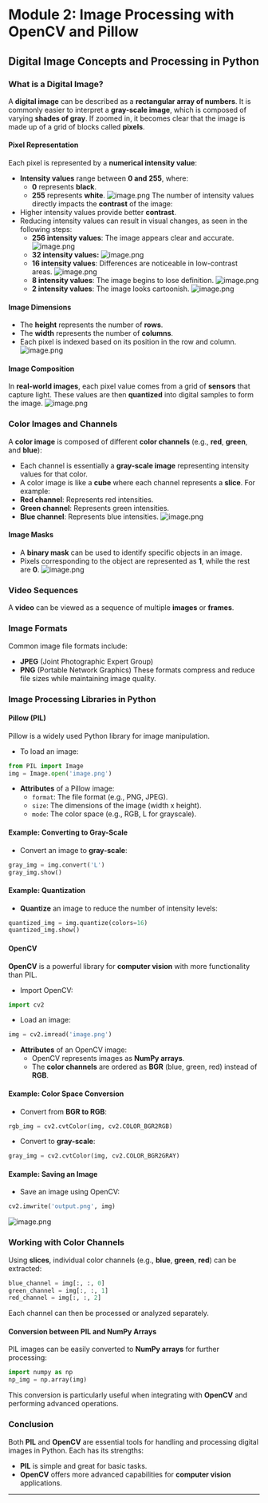 

# Module 2: Image Processing with OpenCV and Pillow
## Digital Image Concepts and Processing in Python
### What is a Digital Image?
A **digital image** can be described as a **rectangular array of numbers**. It is commonly easier to interpret a **gray-scale image**, which is composed of varying **shades of gray**. If zoomed in, it becomes clear that the image is made up of a grid of blocks called **pixels**.
#### Pixel Representation
Each pixel is represented by a **numerical intensity value**:
- **Intensity values** range between **0 and 255**, where:
	- **0** represents **black**.
	- **255** represents **white**.
![image.png](https://prod-files-secure.s3.us-west-2.amazonaws.com/03e82b26-cccb-4906-bb56-adabcbdc0655/fa1bb4aa-313a-44c2-a7b3-7fa4a8432b08/image.png?X-Amz-Algorithm=AWS4-HMAC-SHA256&X-Amz-Content-Sha256=UNSIGNED-PAYLOAD&X-Amz-Credential=ASIAZI2LB4662W3IOQRM%2F20250205%2Fus-west-2%2Fs3%2Faws4_request&X-Amz-Date=20250205T191231Z&X-Amz-Expires=3600&X-Amz-Security-Token=IQoJb3JpZ2luX2VjEDIaCXVzLXdlc3QtMiJHMEUCIHK5CrglbhLK7YHg%2B4gYpoRV5%2FWTcmWT%2BAQJdMLt8PC3AiEAh2T5Vjbmj4WMzWEt0YDlE1HFdjFZuRyIMJWYt3WbXVEq%2FwMIShAAGgw2Mzc0MjMxODM4MDUiDBWS98tmVsTAxIf4CSrcAwoXLBg1zlf93RPIn%2B3SSan1IyOO%2FOqqMgFvLSVmr8k4Uh4vuxjO%2FcPeR%2FgWLmLA%2FtoWNUpn%2F3nyRSdDz0l%2BzkGPrzctqrS7tft2Pvx1WteWU6KTjBRe7DibEppaSpbxUDOvQzH3zBm6OcmcJXF0fC9tEIk%2BIoeVQu7K5y%2Bc8k1y%2F6UovnHcCejt8ktZq74bzRTdaPhusVxJPTuhqidjtSsEZBwLgH9XD3NkdiKmAEmPlJZRZ2qMW8QwtHk%2By2bPU%2BHnLdh%2BDSkktUxZSChV%2F7LrjvzkflSMXbDlOuwmxukXKXtQyTLvefw0aRCJ7rWmfpWHKLDAEK4XC8VIgyYLDPVvaxr0kcO%2BWsPbs3SpGnkSwKbD9S2DGK3wfbaBapjqw4FROrXc1G%2Bqz6wQ1ZzGNFpL%2BoEdTn9vNtyq6%2F8U%2FwgXGE9NsK7PrsaNlwWS9O29HvGMdsfsN6SFHFBkp6aziMyfMU%2BQsDbhziBSbKhN%2FpwDbkjPHPDXBqADI%2FSrMoq2BD6GBuEXrh7qBFF6Q9gaPsySDoRKnFZx2aQVxja8INnta98FAQv5H%2B8ALYYpqANxNSqN8%2Br6%2Bukd3gTfF3Ia1uD1tiPVUDwnwiTPjnqHFxZLSep7Or03MAfBaKLiMMS6jr0GOqUBCTavvCTOtudf2j3L2HcIZhJmh4R5zaigQZNpE9auHVCqKtHgK4Wjf67RU2xbRiA6yiTO3vZEOB1H0py%2BQC0NYFjfvtZMjxw3Q8%2BxLaiu6t7RyTI6GpJWu2%2B30%2Bj5eHm8gEr5MznVVP7L2gLWG4YLvjMCN3afZIPyUYzDePFNMops1%2FeZZUMI6RyEh7Q%2FHsbD0Rn6tT8vXDyFE3GIAhJvhSaSfoBd&X-Amz-Signature=2f42cb76123bbbd7cf81dd859d2da44bd29c0aa8e41528590b846bd29056c46e&X-Amz-SignedHeaders=host&x-id=GetObject)
The number of intensity values directly impacts the **contrast** of the image:
- Higher intensity values provide better **contrast**.
- Reducing intensity values can result in visual changes, as seen in the following steps:
	- **256 intensity values**: The image appears clear and accurate.
![image.png](https://prod-files-secure.s3.us-west-2.amazonaws.com/03e82b26-cccb-4906-bb56-adabcbdc0655/0de7dfb4-99dc-4b87-8932-5165b3c3b775/image.png?X-Amz-Algorithm=AWS4-HMAC-SHA256&X-Amz-Content-Sha256=UNSIGNED-PAYLOAD&X-Amz-Credential=ASIAZI2LB466QVOKEURJ%2F20250205%2Fus-west-2%2Fs3%2Faws4_request&X-Amz-Date=20250205T191231Z&X-Amz-Expires=3600&X-Amz-Security-Token=IQoJb3JpZ2luX2VjEDEaCXVzLXdlc3QtMiJHMEUCIQC%2FEAzHCLc%2Bw%2FoWXEZpDj%2FCT%2FVoN%2F4oym8S0jD911fK0gIgR9N70Fpbmo%2BQBge78KzbrPjYjljwsUujyX83tewHWt8q%2FwMIShAAGgw2Mzc0MjMxODM4MDUiDBIaS3cFPIzi4Dkz9yrcAwPgwrGnSijIc8VSwV1uhh8qkEcN4A5gTmN7PfM8wPRSSxI6jq%2FPhxIyVXWg07Pe5VU7fz4UDBFOB7xrJzMz6xnFHHol%2BOAY1%2BHnI%2Faie%2Bs2Boq34gF32pKnCfnLdrLydsAC%2FSMg0qlqHDqpo92TOO%2BeK7XPhz9YI2QvrA14oxUfYiCb1uZXBLkaF2tM5%2BgklMBFwS%2BM%2FwfLxcUAL8KpTsA2VRq14ecaiMCQmlKRHjGg6FlhcmlQKo7IdZCS%2BE0fECNAH6SFAmJc2fRjz9VX5D%2BgVkOXdexJ7WzhJ8OD61tLviZwWkPm6%2BE2IH26w6M6GnInt5unt96UyPisEYVKgiXZ4HVb1zG5KfDwSENgcpgnXzqAd04bsXKXIYBMrmuuEoe0e0%2Fq9oRKwECnIxDA5muofKDgb25ugFl5uR79oQmh37ppmWbJKTcIlOevVpo%2B5pXCCRFMZ531wuR0k3YOKB6DKNPV%2BVDsGSUxaZ9fEsWJR3SJdSIKu84SIXQAWTigxs1CQwBhzbXOAeA1kQUU42abHs3CJvfH4fouVA4DWzeIxlq2bbIcVZPkBJNMoe96WwW8Xxmd7KXq7sNkdtgoOAQx1Cp7wp66CLpY519SPE8NsCuAHf0wrjhHedHxMLW6jr0GOqUBMf8rp2laP5O6xkzzjg%2FFxWScaJDC1rBsfjhb8ZBgGD4A7sVdreBa6B0yQObFnk0DWiCp1Afrv%2Fw9m56C2ff5IWOsUQswKelTgNdei1u1rohRWIfpcCTxqsIljiAysOGZp3FbI4tZ0mdLYPiD6ZqAK9V3nCCVpjY19Y12fi%2BFKMp43HIRO%2BHnwUiInjHrILEX3PkzzKTrir9K%2B2ubePGhDWxYLabC&X-Amz-Signature=a64186e02a8ae91df24db67dfbc3265cac19ba5f1fc1a1d8918aba5bead01e4c&X-Amz-SignedHeaders=host&x-id=GetObject)
	- **32 intensity values:**
![image.png](https://prod-files-secure.s3.us-west-2.amazonaws.com/03e82b26-cccb-4906-bb56-adabcbdc0655/7eb81f08-b190-4c5a-ba2b-2a498a15b2c4/image.png?X-Amz-Algorithm=AWS4-HMAC-SHA256&X-Amz-Content-Sha256=UNSIGNED-PAYLOAD&X-Amz-Credential=ASIAZI2LB466QVOKEURJ%2F20250205%2Fus-west-2%2Fs3%2Faws4_request&X-Amz-Date=20250205T191231Z&X-Amz-Expires=3600&X-Amz-Security-Token=IQoJb3JpZ2luX2VjEDEaCXVzLXdlc3QtMiJHMEUCIQC%2FEAzHCLc%2Bw%2FoWXEZpDj%2FCT%2FVoN%2F4oym8S0jD911fK0gIgR9N70Fpbmo%2BQBge78KzbrPjYjljwsUujyX83tewHWt8q%2FwMIShAAGgw2Mzc0MjMxODM4MDUiDBIaS3cFPIzi4Dkz9yrcAwPgwrGnSijIc8VSwV1uhh8qkEcN4A5gTmN7PfM8wPRSSxI6jq%2FPhxIyVXWg07Pe5VU7fz4UDBFOB7xrJzMz6xnFHHol%2BOAY1%2BHnI%2Faie%2Bs2Boq34gF32pKnCfnLdrLydsAC%2FSMg0qlqHDqpo92TOO%2BeK7XPhz9YI2QvrA14oxUfYiCb1uZXBLkaF2tM5%2BgklMBFwS%2BM%2FwfLxcUAL8KpTsA2VRq14ecaiMCQmlKRHjGg6FlhcmlQKo7IdZCS%2BE0fECNAH6SFAmJc2fRjz9VX5D%2BgVkOXdexJ7WzhJ8OD61tLviZwWkPm6%2BE2IH26w6M6GnInt5unt96UyPisEYVKgiXZ4HVb1zG5KfDwSENgcpgnXzqAd04bsXKXIYBMrmuuEoe0e0%2Fq9oRKwECnIxDA5muofKDgb25ugFl5uR79oQmh37ppmWbJKTcIlOevVpo%2B5pXCCRFMZ531wuR0k3YOKB6DKNPV%2BVDsGSUxaZ9fEsWJR3SJdSIKu84SIXQAWTigxs1CQwBhzbXOAeA1kQUU42abHs3CJvfH4fouVA4DWzeIxlq2bbIcVZPkBJNMoe96WwW8Xxmd7KXq7sNkdtgoOAQx1Cp7wp66CLpY519SPE8NsCuAHf0wrjhHedHxMLW6jr0GOqUBMf8rp2laP5O6xkzzjg%2FFxWScaJDC1rBsfjhb8ZBgGD4A7sVdreBa6B0yQObFnk0DWiCp1Afrv%2Fw9m56C2ff5IWOsUQswKelTgNdei1u1rohRWIfpcCTxqsIljiAysOGZp3FbI4tZ0mdLYPiD6ZqAK9V3nCCVpjY19Y12fi%2BFKMp43HIRO%2BHnwUiInjHrILEX3PkzzKTrir9K%2B2ubePGhDWxYLabC&X-Amz-Signature=03addb5be5b83f1cbc3bcc0d5f067d306483d020f42420116071a9daae717dda&X-Amz-SignedHeaders=host&x-id=GetObject)
	- **16 intensity values**: Differences are noticeable in low-contrast areas.
![image.png](https://prod-files-secure.s3.us-west-2.amazonaws.com/03e82b26-cccb-4906-bb56-adabcbdc0655/6bf56d44-9a14-4b7b-98c2-1f00b8630f0c/image.png?X-Amz-Algorithm=AWS4-HMAC-SHA256&X-Amz-Content-Sha256=UNSIGNED-PAYLOAD&X-Amz-Credential=ASIAZI2LB466QVOKEURJ%2F20250205%2Fus-west-2%2Fs3%2Faws4_request&X-Amz-Date=20250205T191231Z&X-Amz-Expires=3600&X-Amz-Security-Token=IQoJb3JpZ2luX2VjEDEaCXVzLXdlc3QtMiJHMEUCIQC%2FEAzHCLc%2Bw%2FoWXEZpDj%2FCT%2FVoN%2F4oym8S0jD911fK0gIgR9N70Fpbmo%2BQBge78KzbrPjYjljwsUujyX83tewHWt8q%2FwMIShAAGgw2Mzc0MjMxODM4MDUiDBIaS3cFPIzi4Dkz9yrcAwPgwrGnSijIc8VSwV1uhh8qkEcN4A5gTmN7PfM8wPRSSxI6jq%2FPhxIyVXWg07Pe5VU7fz4UDBFOB7xrJzMz6xnFHHol%2BOAY1%2BHnI%2Faie%2Bs2Boq34gF32pKnCfnLdrLydsAC%2FSMg0qlqHDqpo92TOO%2BeK7XPhz9YI2QvrA14oxUfYiCb1uZXBLkaF2tM5%2BgklMBFwS%2BM%2FwfLxcUAL8KpTsA2VRq14ecaiMCQmlKRHjGg6FlhcmlQKo7IdZCS%2BE0fECNAH6SFAmJc2fRjz9VX5D%2BgVkOXdexJ7WzhJ8OD61tLviZwWkPm6%2BE2IH26w6M6GnInt5unt96UyPisEYVKgiXZ4HVb1zG5KfDwSENgcpgnXzqAd04bsXKXIYBMrmuuEoe0e0%2Fq9oRKwECnIxDA5muofKDgb25ugFl5uR79oQmh37ppmWbJKTcIlOevVpo%2B5pXCCRFMZ531wuR0k3YOKB6DKNPV%2BVDsGSUxaZ9fEsWJR3SJdSIKu84SIXQAWTigxs1CQwBhzbXOAeA1kQUU42abHs3CJvfH4fouVA4DWzeIxlq2bbIcVZPkBJNMoe96WwW8Xxmd7KXq7sNkdtgoOAQx1Cp7wp66CLpY519SPE8NsCuAHf0wrjhHedHxMLW6jr0GOqUBMf8rp2laP5O6xkzzjg%2FFxWScaJDC1rBsfjhb8ZBgGD4A7sVdreBa6B0yQObFnk0DWiCp1Afrv%2Fw9m56C2ff5IWOsUQswKelTgNdei1u1rohRWIfpcCTxqsIljiAysOGZp3FbI4tZ0mdLYPiD6ZqAK9V3nCCVpjY19Y12fi%2BFKMp43HIRO%2BHnwUiInjHrILEX3PkzzKTrir9K%2B2ubePGhDWxYLabC&X-Amz-Signature=3f7d97fa8b52cc55bfc6ee5385da37c4942d6d7451e7fbe7c73f9d1861bef67a&X-Amz-SignedHeaders=host&x-id=GetObject)
	- **8 intensity values**: The image begins to lose definition.
![image.png](https://prod-files-secure.s3.us-west-2.amazonaws.com/03e82b26-cccb-4906-bb56-adabcbdc0655/cca05878-ca1a-43e0-8bec-1d146756f9ae/image.png?X-Amz-Algorithm=AWS4-HMAC-SHA256&X-Amz-Content-Sha256=UNSIGNED-PAYLOAD&X-Amz-Credential=ASIAZI2LB466QVOKEURJ%2F20250205%2Fus-west-2%2Fs3%2Faws4_request&X-Amz-Date=20250205T191231Z&X-Amz-Expires=3600&X-Amz-Security-Token=IQoJb3JpZ2luX2VjEDEaCXVzLXdlc3QtMiJHMEUCIQC%2FEAzHCLc%2Bw%2FoWXEZpDj%2FCT%2FVoN%2F4oym8S0jD911fK0gIgR9N70Fpbmo%2BQBge78KzbrPjYjljwsUujyX83tewHWt8q%2FwMIShAAGgw2Mzc0MjMxODM4MDUiDBIaS3cFPIzi4Dkz9yrcAwPgwrGnSijIc8VSwV1uhh8qkEcN4A5gTmN7PfM8wPRSSxI6jq%2FPhxIyVXWg07Pe5VU7fz4UDBFOB7xrJzMz6xnFHHol%2BOAY1%2BHnI%2Faie%2Bs2Boq34gF32pKnCfnLdrLydsAC%2FSMg0qlqHDqpo92TOO%2BeK7XPhz9YI2QvrA14oxUfYiCb1uZXBLkaF2tM5%2BgklMBFwS%2BM%2FwfLxcUAL8KpTsA2VRq14ecaiMCQmlKRHjGg6FlhcmlQKo7IdZCS%2BE0fECNAH6SFAmJc2fRjz9VX5D%2BgVkOXdexJ7WzhJ8OD61tLviZwWkPm6%2BE2IH26w6M6GnInt5unt96UyPisEYVKgiXZ4HVb1zG5KfDwSENgcpgnXzqAd04bsXKXIYBMrmuuEoe0e0%2Fq9oRKwECnIxDA5muofKDgb25ugFl5uR79oQmh37ppmWbJKTcIlOevVpo%2B5pXCCRFMZ531wuR0k3YOKB6DKNPV%2BVDsGSUxaZ9fEsWJR3SJdSIKu84SIXQAWTigxs1CQwBhzbXOAeA1kQUU42abHs3CJvfH4fouVA4DWzeIxlq2bbIcVZPkBJNMoe96WwW8Xxmd7KXq7sNkdtgoOAQx1Cp7wp66CLpY519SPE8NsCuAHf0wrjhHedHxMLW6jr0GOqUBMf8rp2laP5O6xkzzjg%2FFxWScaJDC1rBsfjhb8ZBgGD4A7sVdreBa6B0yQObFnk0DWiCp1Afrv%2Fw9m56C2ff5IWOsUQswKelTgNdei1u1rohRWIfpcCTxqsIljiAysOGZp3FbI4tZ0mdLYPiD6ZqAK9V3nCCVpjY19Y12fi%2BFKMp43HIRO%2BHnwUiInjHrILEX3PkzzKTrir9K%2B2ubePGhDWxYLabC&X-Amz-Signature=cbb6b554663ad663b457f34992da64d2d9149b6a975d9af06655ec0a6ef1b659&X-Amz-SignedHeaders=host&x-id=GetObject)
	- **2 intensity values**: The image looks cartoonish.
![image.png](https://prod-files-secure.s3.us-west-2.amazonaws.com/03e82b26-cccb-4906-bb56-adabcbdc0655/12da64d7-6b97-44e0-bc2c-52b9c47ce212/image.png?X-Amz-Algorithm=AWS4-HMAC-SHA256&X-Amz-Content-Sha256=UNSIGNED-PAYLOAD&X-Amz-Credential=ASIAZI2LB466QVOKEURJ%2F20250205%2Fus-west-2%2Fs3%2Faws4_request&X-Amz-Date=20250205T191231Z&X-Amz-Expires=3600&X-Amz-Security-Token=IQoJb3JpZ2luX2VjEDEaCXVzLXdlc3QtMiJHMEUCIQC%2FEAzHCLc%2Bw%2FoWXEZpDj%2FCT%2FVoN%2F4oym8S0jD911fK0gIgR9N70Fpbmo%2BQBge78KzbrPjYjljwsUujyX83tewHWt8q%2FwMIShAAGgw2Mzc0MjMxODM4MDUiDBIaS3cFPIzi4Dkz9yrcAwPgwrGnSijIc8VSwV1uhh8qkEcN4A5gTmN7PfM8wPRSSxI6jq%2FPhxIyVXWg07Pe5VU7fz4UDBFOB7xrJzMz6xnFHHol%2BOAY1%2BHnI%2Faie%2Bs2Boq34gF32pKnCfnLdrLydsAC%2FSMg0qlqHDqpo92TOO%2BeK7XPhz9YI2QvrA14oxUfYiCb1uZXBLkaF2tM5%2BgklMBFwS%2BM%2FwfLxcUAL8KpTsA2VRq14ecaiMCQmlKRHjGg6FlhcmlQKo7IdZCS%2BE0fECNAH6SFAmJc2fRjz9VX5D%2BgVkOXdexJ7WzhJ8OD61tLviZwWkPm6%2BE2IH26w6M6GnInt5unt96UyPisEYVKgiXZ4HVb1zG5KfDwSENgcpgnXzqAd04bsXKXIYBMrmuuEoe0e0%2Fq9oRKwECnIxDA5muofKDgb25ugFl5uR79oQmh37ppmWbJKTcIlOevVpo%2B5pXCCRFMZ531wuR0k3YOKB6DKNPV%2BVDsGSUxaZ9fEsWJR3SJdSIKu84SIXQAWTigxs1CQwBhzbXOAeA1kQUU42abHs3CJvfH4fouVA4DWzeIxlq2bbIcVZPkBJNMoe96WwW8Xxmd7KXq7sNkdtgoOAQx1Cp7wp66CLpY519SPE8NsCuAHf0wrjhHedHxMLW6jr0GOqUBMf8rp2laP5O6xkzzjg%2FFxWScaJDC1rBsfjhb8ZBgGD4A7sVdreBa6B0yQObFnk0DWiCp1Afrv%2Fw9m56C2ff5IWOsUQswKelTgNdei1u1rohRWIfpcCTxqsIljiAysOGZp3FbI4tZ0mdLYPiD6ZqAK9V3nCCVpjY19Y12fi%2BFKMp43HIRO%2BHnwUiInjHrILEX3PkzzKTrir9K%2B2ubePGhDWxYLabC&X-Amz-Signature=60f4b4b2fd98eaf78f4d108bf41e3bb87c1d6552d83b7ae584c96e1fa5fa3425&X-Amz-SignedHeaders=host&x-id=GetObject)
#### Image Dimensions
- The **height** represents the number of **rows**.
- The **width** represents the number of **columns**.
- Each pixel is indexed based on its position in the row and column.
![image.png](https://prod-files-secure.s3.us-west-2.amazonaws.com/03e82b26-cccb-4906-bb56-adabcbdc0655/ff056335-e79e-4491-b508-30cd45b6c194/image.png?X-Amz-Algorithm=AWS4-HMAC-SHA256&X-Amz-Content-Sha256=UNSIGNED-PAYLOAD&X-Amz-Credential=ASIAZI2LB4662W3IOQRM%2F20250205%2Fus-west-2%2Fs3%2Faws4_request&X-Amz-Date=20250205T191231Z&X-Amz-Expires=3600&X-Amz-Security-Token=IQoJb3JpZ2luX2VjEDIaCXVzLXdlc3QtMiJHMEUCIHK5CrglbhLK7YHg%2B4gYpoRV5%2FWTcmWT%2BAQJdMLt8PC3AiEAh2T5Vjbmj4WMzWEt0YDlE1HFdjFZuRyIMJWYt3WbXVEq%2FwMIShAAGgw2Mzc0MjMxODM4MDUiDBWS98tmVsTAxIf4CSrcAwoXLBg1zlf93RPIn%2B3SSan1IyOO%2FOqqMgFvLSVmr8k4Uh4vuxjO%2FcPeR%2FgWLmLA%2FtoWNUpn%2F3nyRSdDz0l%2BzkGPrzctqrS7tft2Pvx1WteWU6KTjBRe7DibEppaSpbxUDOvQzH3zBm6OcmcJXF0fC9tEIk%2BIoeVQu7K5y%2Bc8k1y%2F6UovnHcCejt8ktZq74bzRTdaPhusVxJPTuhqidjtSsEZBwLgH9XD3NkdiKmAEmPlJZRZ2qMW8QwtHk%2By2bPU%2BHnLdh%2BDSkktUxZSChV%2F7LrjvzkflSMXbDlOuwmxukXKXtQyTLvefw0aRCJ7rWmfpWHKLDAEK4XC8VIgyYLDPVvaxr0kcO%2BWsPbs3SpGnkSwKbD9S2DGK3wfbaBapjqw4FROrXc1G%2Bqz6wQ1ZzGNFpL%2BoEdTn9vNtyq6%2F8U%2FwgXGE9NsK7PrsaNlwWS9O29HvGMdsfsN6SFHFBkp6aziMyfMU%2BQsDbhziBSbKhN%2FpwDbkjPHPDXBqADI%2FSrMoq2BD6GBuEXrh7qBFF6Q9gaPsySDoRKnFZx2aQVxja8INnta98FAQv5H%2B8ALYYpqANxNSqN8%2Br6%2Bukd3gTfF3Ia1uD1tiPVUDwnwiTPjnqHFxZLSep7Or03MAfBaKLiMMS6jr0GOqUBCTavvCTOtudf2j3L2HcIZhJmh4R5zaigQZNpE9auHVCqKtHgK4Wjf67RU2xbRiA6yiTO3vZEOB1H0py%2BQC0NYFjfvtZMjxw3Q8%2BxLaiu6t7RyTI6GpJWu2%2B30%2Bj5eHm8gEr5MznVVP7L2gLWG4YLvjMCN3afZIPyUYzDePFNMops1%2FeZZUMI6RyEh7Q%2FHsbD0Rn6tT8vXDyFE3GIAhJvhSaSfoBd&X-Amz-Signature=adb72c232ff7a12c0c40723707eb612052ea5c53053cf797004f639f57f92f82&X-Amz-SignedHeaders=host&x-id=GetObject)
#### Image Composition
In **real-world images**, each pixel value comes from a grid of **sensors** that capture light. These values are then **quantized** into digital samples to form the image.
![image.png](https://prod-files-secure.s3.us-west-2.amazonaws.com/03e82b26-cccb-4906-bb56-adabcbdc0655/0c721ea0-409b-4d32-b630-a00d6f170d18/image.png?X-Amz-Algorithm=AWS4-HMAC-SHA256&X-Amz-Content-Sha256=UNSIGNED-PAYLOAD&X-Amz-Credential=ASIAZI2LB4662W3IOQRM%2F20250205%2Fus-west-2%2Fs3%2Faws4_request&X-Amz-Date=20250205T191231Z&X-Amz-Expires=3600&X-Amz-Security-Token=IQoJb3JpZ2luX2VjEDIaCXVzLXdlc3QtMiJHMEUCIHK5CrglbhLK7YHg%2B4gYpoRV5%2FWTcmWT%2BAQJdMLt8PC3AiEAh2T5Vjbmj4WMzWEt0YDlE1HFdjFZuRyIMJWYt3WbXVEq%2FwMIShAAGgw2Mzc0MjMxODM4MDUiDBWS98tmVsTAxIf4CSrcAwoXLBg1zlf93RPIn%2B3SSan1IyOO%2FOqqMgFvLSVmr8k4Uh4vuxjO%2FcPeR%2FgWLmLA%2FtoWNUpn%2F3nyRSdDz0l%2BzkGPrzctqrS7tft2Pvx1WteWU6KTjBRe7DibEppaSpbxUDOvQzH3zBm6OcmcJXF0fC9tEIk%2BIoeVQu7K5y%2Bc8k1y%2F6UovnHcCejt8ktZq74bzRTdaPhusVxJPTuhqidjtSsEZBwLgH9XD3NkdiKmAEmPlJZRZ2qMW8QwtHk%2By2bPU%2BHnLdh%2BDSkktUxZSChV%2F7LrjvzkflSMXbDlOuwmxukXKXtQyTLvefw0aRCJ7rWmfpWHKLDAEK4XC8VIgyYLDPVvaxr0kcO%2BWsPbs3SpGnkSwKbD9S2DGK3wfbaBapjqw4FROrXc1G%2Bqz6wQ1ZzGNFpL%2BoEdTn9vNtyq6%2F8U%2FwgXGE9NsK7PrsaNlwWS9O29HvGMdsfsN6SFHFBkp6aziMyfMU%2BQsDbhziBSbKhN%2FpwDbkjPHPDXBqADI%2FSrMoq2BD6GBuEXrh7qBFF6Q9gaPsySDoRKnFZx2aQVxja8INnta98FAQv5H%2B8ALYYpqANxNSqN8%2Br6%2Bukd3gTfF3Ia1uD1tiPVUDwnwiTPjnqHFxZLSep7Or03MAfBaKLiMMS6jr0GOqUBCTavvCTOtudf2j3L2HcIZhJmh4R5zaigQZNpE9auHVCqKtHgK4Wjf67RU2xbRiA6yiTO3vZEOB1H0py%2BQC0NYFjfvtZMjxw3Q8%2BxLaiu6t7RyTI6GpJWu2%2B30%2Bj5eHm8gEr5MznVVP7L2gLWG4YLvjMCN3afZIPyUYzDePFNMops1%2FeZZUMI6RyEh7Q%2FHsbD0Rn6tT8vXDyFE3GIAhJvhSaSfoBd&X-Amz-Signature=7e586bc2de67311e287c5b20a4fae77c549669e569bb7e40a52375b30877f13b&X-Amz-SignedHeaders=host&x-id=GetObject)
### Color Images and Channels
A **color image** is composed of different **color channels** (e.g., **red**, **green**, and **blue**):
- Each channel is essentially a **gray-scale image** representing intensity values for that color.
- A color image is like a **cube** where each channel represents a **slice**.
For example:
- **Red channel**: Represents red intensities.
- **Green channel**: Represents green intensities.
- **Blue channel**: Represents blue intensities.
![image.png](https://prod-files-secure.s3.us-west-2.amazonaws.com/03e82b26-cccb-4906-bb56-adabcbdc0655/c0cc17c9-842f-413f-82e8-f3f44278cf74/image.png?X-Amz-Algorithm=AWS4-HMAC-SHA256&X-Amz-Content-Sha256=UNSIGNED-PAYLOAD&X-Amz-Credential=ASIAZI2LB4662W3IOQRM%2F20250205%2Fus-west-2%2Fs3%2Faws4_request&X-Amz-Date=20250205T191231Z&X-Amz-Expires=3600&X-Amz-Security-Token=IQoJb3JpZ2luX2VjEDIaCXVzLXdlc3QtMiJHMEUCIHK5CrglbhLK7YHg%2B4gYpoRV5%2FWTcmWT%2BAQJdMLt8PC3AiEAh2T5Vjbmj4WMzWEt0YDlE1HFdjFZuRyIMJWYt3WbXVEq%2FwMIShAAGgw2Mzc0MjMxODM4MDUiDBWS98tmVsTAxIf4CSrcAwoXLBg1zlf93RPIn%2B3SSan1IyOO%2FOqqMgFvLSVmr8k4Uh4vuxjO%2FcPeR%2FgWLmLA%2FtoWNUpn%2F3nyRSdDz0l%2BzkGPrzctqrS7tft2Pvx1WteWU6KTjBRe7DibEppaSpbxUDOvQzH3zBm6OcmcJXF0fC9tEIk%2BIoeVQu7K5y%2Bc8k1y%2F6UovnHcCejt8ktZq74bzRTdaPhusVxJPTuhqidjtSsEZBwLgH9XD3NkdiKmAEmPlJZRZ2qMW8QwtHk%2By2bPU%2BHnLdh%2BDSkktUxZSChV%2F7LrjvzkflSMXbDlOuwmxukXKXtQyTLvefw0aRCJ7rWmfpWHKLDAEK4XC8VIgyYLDPVvaxr0kcO%2BWsPbs3SpGnkSwKbD9S2DGK3wfbaBapjqw4FROrXc1G%2Bqz6wQ1ZzGNFpL%2BoEdTn9vNtyq6%2F8U%2FwgXGE9NsK7PrsaNlwWS9O29HvGMdsfsN6SFHFBkp6aziMyfMU%2BQsDbhziBSbKhN%2FpwDbkjPHPDXBqADI%2FSrMoq2BD6GBuEXrh7qBFF6Q9gaPsySDoRKnFZx2aQVxja8INnta98FAQv5H%2B8ALYYpqANxNSqN8%2Br6%2Bukd3gTfF3Ia1uD1tiPVUDwnwiTPjnqHFxZLSep7Or03MAfBaKLiMMS6jr0GOqUBCTavvCTOtudf2j3L2HcIZhJmh4R5zaigQZNpE9auHVCqKtHgK4Wjf67RU2xbRiA6yiTO3vZEOB1H0py%2BQC0NYFjfvtZMjxw3Q8%2BxLaiu6t7RyTI6GpJWu2%2B30%2Bj5eHm8gEr5MznVVP7L2gLWG4YLvjMCN3afZIPyUYzDePFNMops1%2FeZZUMI6RyEh7Q%2FHsbD0Rn6tT8vXDyFE3GIAhJvhSaSfoBd&X-Amz-Signature=cff271bb2fac22962a5b4f4e5bdbc53da66793b628d1e26ab8ed6db3c874c8ba&X-Amz-SignedHeaders=host&x-id=GetObject)
#### Image Masks
- A **binary mask** can be used to identify specific objects in an image.
- Pixels corresponding to the object are represented as **1**, while the rest are **0**.
![image.png](https://prod-files-secure.s3.us-west-2.amazonaws.com/03e82b26-cccb-4906-bb56-adabcbdc0655/667eab4d-d19d-4618-81d0-663b6beb002c/image.png?X-Amz-Algorithm=AWS4-HMAC-SHA256&X-Amz-Content-Sha256=UNSIGNED-PAYLOAD&X-Amz-Credential=ASIAZI2LB4662W3IOQRM%2F20250205%2Fus-west-2%2Fs3%2Faws4_request&X-Amz-Date=20250205T191231Z&X-Amz-Expires=3600&X-Amz-Security-Token=IQoJb3JpZ2luX2VjEDIaCXVzLXdlc3QtMiJHMEUCIHK5CrglbhLK7YHg%2B4gYpoRV5%2FWTcmWT%2BAQJdMLt8PC3AiEAh2T5Vjbmj4WMzWEt0YDlE1HFdjFZuRyIMJWYt3WbXVEq%2FwMIShAAGgw2Mzc0MjMxODM4MDUiDBWS98tmVsTAxIf4CSrcAwoXLBg1zlf93RPIn%2B3SSan1IyOO%2FOqqMgFvLSVmr8k4Uh4vuxjO%2FcPeR%2FgWLmLA%2FtoWNUpn%2F3nyRSdDz0l%2BzkGPrzctqrS7tft2Pvx1WteWU6KTjBRe7DibEppaSpbxUDOvQzH3zBm6OcmcJXF0fC9tEIk%2BIoeVQu7K5y%2Bc8k1y%2F6UovnHcCejt8ktZq74bzRTdaPhusVxJPTuhqidjtSsEZBwLgH9XD3NkdiKmAEmPlJZRZ2qMW8QwtHk%2By2bPU%2BHnLdh%2BDSkktUxZSChV%2F7LrjvzkflSMXbDlOuwmxukXKXtQyTLvefw0aRCJ7rWmfpWHKLDAEK4XC8VIgyYLDPVvaxr0kcO%2BWsPbs3SpGnkSwKbD9S2DGK3wfbaBapjqw4FROrXc1G%2Bqz6wQ1ZzGNFpL%2BoEdTn9vNtyq6%2F8U%2FwgXGE9NsK7PrsaNlwWS9O29HvGMdsfsN6SFHFBkp6aziMyfMU%2BQsDbhziBSbKhN%2FpwDbkjPHPDXBqADI%2FSrMoq2BD6GBuEXrh7qBFF6Q9gaPsySDoRKnFZx2aQVxja8INnta98FAQv5H%2B8ALYYpqANxNSqN8%2Br6%2Bukd3gTfF3Ia1uD1tiPVUDwnwiTPjnqHFxZLSep7Or03MAfBaKLiMMS6jr0GOqUBCTavvCTOtudf2j3L2HcIZhJmh4R5zaigQZNpE9auHVCqKtHgK4Wjf67RU2xbRiA6yiTO3vZEOB1H0py%2BQC0NYFjfvtZMjxw3Q8%2BxLaiu6t7RyTI6GpJWu2%2B30%2Bj5eHm8gEr5MznVVP7L2gLWG4YLvjMCN3afZIPyUYzDePFNMops1%2FeZZUMI6RyEh7Q%2FHsbD0Rn6tT8vXDyFE3GIAhJvhSaSfoBd&X-Amz-Signature=fbaaa4b37d97f31aee4c13b9b91ee25fba0043d56860c6d7bb53e2f77f6c0d1e&X-Amz-SignedHeaders=host&x-id=GetObject)
### Video Sequences
A **video** can be viewed as a sequence of multiple **images** or **frames**.
### Image Formats
Common image file formats include:
- **JPEG** (Joint Photographic Expert Group)
- **PNG** (Portable Network Graphics)
These formats compress and reduce file sizes while maintaining image quality.
### Image Processing Libraries in Python
#### Pillow (PIL)
Pillow is a widely used Python library for image manipulation.
- To load an image:
```python
from PIL import Image
img = Image.open('image.png')
```
- **Attributes** of a Pillow image:
	- `format`: The file format (e.g., PNG, JPEG).
	- `size`: The dimensions of the image (width x height).
	- `mode`: The color space (e.g., RGB, L for grayscale).
#### Example: Converting to Gray-Scale
- Convert an image to **gray-scale**:
```python
gray_img = img.convert('L')
gray_img.show()
```
#### Example: Quantization
- **Quantize** an image to reduce the number of intensity levels:
```python
quantized_img = img.quantize(colors=16)
quantized_img.show()
```
#### OpenCV
**OpenCV** is a powerful library for **computer vision** with more functionality than PIL.
- Import OpenCV:
```python
import cv2
```
- Load an image:
```python
img = cv2.imread('image.png')
```
- **Attributes** of an OpenCV image:
	- OpenCV represents images as **NumPy arrays**.
	- The **color channels** are ordered as **BGR** (blue, green, red) instead of **RGB**.
#### Example: Color Space Conversion
- Convert from **BGR to RGB**:
```python
rgb_img = cv2.cvtColor(img, cv2.COLOR_BGR2RGB)
```
- Convert to **gray-scale**:
```python
gray_img = cv2.cvtColor(img, cv2.COLOR_BGR2GRAY)
```
#### Example: Saving an Image
- Save an image using OpenCV:
```python
cv2.imwrite('output.png', img)
```
![image.png](https://prod-files-secure.s3.us-west-2.amazonaws.com/03e82b26-cccb-4906-bb56-adabcbdc0655/25fcc977-54ea-484c-997e-9b6bd016f347/image.png?X-Amz-Algorithm=AWS4-HMAC-SHA256&X-Amz-Content-Sha256=UNSIGNED-PAYLOAD&X-Amz-Credential=ASIAZI2LB4662W3IOQRM%2F20250205%2Fus-west-2%2Fs3%2Faws4_request&X-Amz-Date=20250205T191231Z&X-Amz-Expires=3600&X-Amz-Security-Token=IQoJb3JpZ2luX2VjEDIaCXVzLXdlc3QtMiJHMEUCIHK5CrglbhLK7YHg%2B4gYpoRV5%2FWTcmWT%2BAQJdMLt8PC3AiEAh2T5Vjbmj4WMzWEt0YDlE1HFdjFZuRyIMJWYt3WbXVEq%2FwMIShAAGgw2Mzc0MjMxODM4MDUiDBWS98tmVsTAxIf4CSrcAwoXLBg1zlf93RPIn%2B3SSan1IyOO%2FOqqMgFvLSVmr8k4Uh4vuxjO%2FcPeR%2FgWLmLA%2FtoWNUpn%2F3nyRSdDz0l%2BzkGPrzctqrS7tft2Pvx1WteWU6KTjBRe7DibEppaSpbxUDOvQzH3zBm6OcmcJXF0fC9tEIk%2BIoeVQu7K5y%2Bc8k1y%2F6UovnHcCejt8ktZq74bzRTdaPhusVxJPTuhqidjtSsEZBwLgH9XD3NkdiKmAEmPlJZRZ2qMW8QwtHk%2By2bPU%2BHnLdh%2BDSkktUxZSChV%2F7LrjvzkflSMXbDlOuwmxukXKXtQyTLvefw0aRCJ7rWmfpWHKLDAEK4XC8VIgyYLDPVvaxr0kcO%2BWsPbs3SpGnkSwKbD9S2DGK3wfbaBapjqw4FROrXc1G%2Bqz6wQ1ZzGNFpL%2BoEdTn9vNtyq6%2F8U%2FwgXGE9NsK7PrsaNlwWS9O29HvGMdsfsN6SFHFBkp6aziMyfMU%2BQsDbhziBSbKhN%2FpwDbkjPHPDXBqADI%2FSrMoq2BD6GBuEXrh7qBFF6Q9gaPsySDoRKnFZx2aQVxja8INnta98FAQv5H%2B8ALYYpqANxNSqN8%2Br6%2Bukd3gTfF3Ia1uD1tiPVUDwnwiTPjnqHFxZLSep7Or03MAfBaKLiMMS6jr0GOqUBCTavvCTOtudf2j3L2HcIZhJmh4R5zaigQZNpE9auHVCqKtHgK4Wjf67RU2xbRiA6yiTO3vZEOB1H0py%2BQC0NYFjfvtZMjxw3Q8%2BxLaiu6t7RyTI6GpJWu2%2B30%2Bj5eHm8gEr5MznVVP7L2gLWG4YLvjMCN3afZIPyUYzDePFNMops1%2FeZZUMI6RyEh7Q%2FHsbD0Rn6tT8vXDyFE3GIAhJvhSaSfoBd&X-Amz-Signature=db1e808bb0a1ae7c65dbaa02c51bf292fb8b1fdcaa7cdc0459e34e701927ab73&X-Amz-SignedHeaders=host&x-id=GetObject)
### Working with Color Channels
Using **slices**, individual color channels (e.g., **blue**, **green**, **red**) can be extracted:
```python
blue_channel = img[:, :, 0]
green_channel = img[:, :, 1]
red_channel = img[:, :, 2]
```
Each channel can then be processed or analyzed separately.
#### Conversion between PIL and NumPy Arrays
PIL images can be easily converted to **NumPy arrays** for further processing:
```python
import numpy as np
np_img = np.array(img)
```
This conversion is particularly useful when integrating with **OpenCV** and performing advanced operations.
### Conclusion
Both **PIL** and **OpenCV** are essential tools for handling and processing digital images in Python. Each has its strengths:
- **PIL** is simple and great for basic tasks.
- **OpenCV** offers more advanced capabilities for **computer vision** applications.
___


